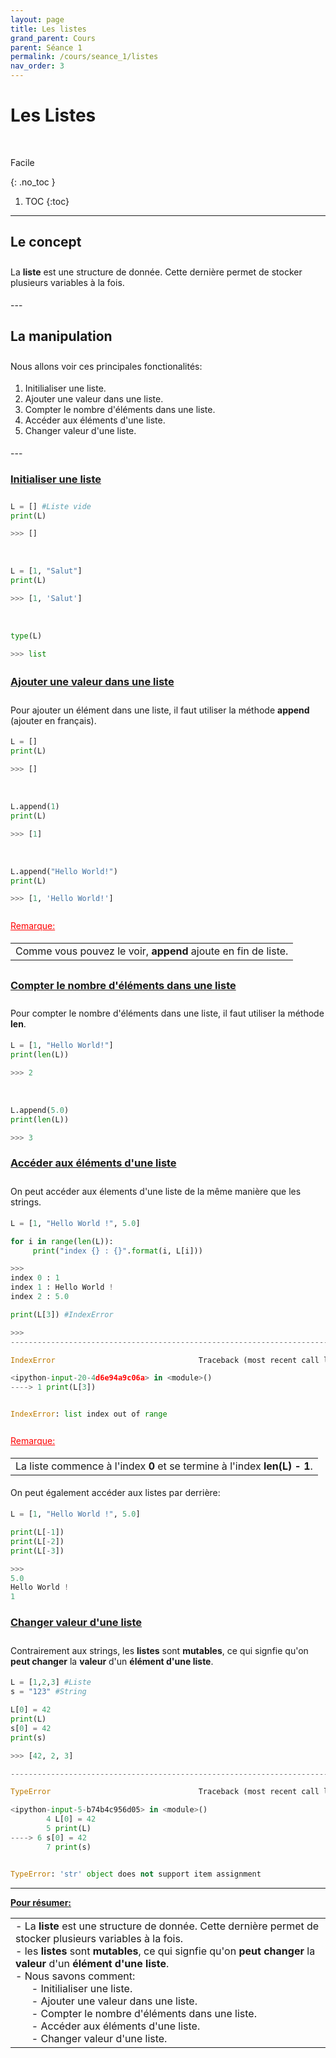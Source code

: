 ```yaml
---
layout: page
title: Les listes
grand_parent: Cours
parent: Séance 1
permalink: /cours/seance_1/listes
nav_order: 3
---
```


<link rel="stylesheet" href="/css/placement-label.css">  

<div id="containerIntro">
<h1><b>Les Listes</b></h1> &nbsp; <p class="label label-green">Facile</p>   
</div>

{: .no_toc }
1. TOC
{:toc}

---

## Le concept

<div style="margin-top:0.7cm;margin-bottom:0.5cm">
La <b>liste</b> est une structure de donnée. Cette dernière permet de stocker plusieurs variables à la fois.
</div>
---

## La manipulation

<div style="margin-top:0.7cm;margin-bottom:0.5cm">
Nous allons voir ces principales fonctionalités:
</div>
<div style="margin-bottom:0.5cm">
<ol>
<li> Initilialiser une liste.</li>
<li> Ajouter une valeur dans une liste.</li>
<li> Compter le nombre d'éléments dans une liste.</li>
<li> Accéder aux éléments d'une liste.</li>
<li> Changer valeur d'une liste.</li>
</ol>
</div>
---

###  <u> Initialiser une liste </u>

<div style="margin-top:0.7cm;margin-bottom:0.5cm">
</div>

```python
L = [] #Liste vide
print(L)
```
```python
>>> []
```

<br>

```python
L = [1, "Salut"]
print(L)
```
```python
>>> [1, 'Salut']
```

<br>

```python
type(L)
```
```python
>>> list
```

<div style="margin-top:0.7cm;margin-bottom:0.5cm">
</div>

### <u> Ajouter une valeur dans une liste </u>

<div style="margin-top:0.7cm;margin-bottom:0.5cm">
Pour ajouter un élément dans une liste, il faut utiliser la méthode <b>append</b> (ajouter en français).
</div>

```python
L = []
print(L)
```
```python
>>> []
```

<br>

```python
L.append(1)
print(L)
```
```python
>>> [1]
```

<br>

```python
L.append("Hello World!")
print(L)
```
```python
>>> [1, 'Hello World!']
```

<div style="margin-top:0.7cm;margin-bottom:0.5cm">
<font color = "red"> <u> Remarque: </u> </font>
</div>

<div style = "margin-bottom:0.8cm">
<table><tr><td>
 Comme vous pouvez le voir, <b>append</b> ajoute en fin de liste.
</td></tr></table>
</div>


### <u> Compter le nombre d'éléments dans une liste </u>

<div style="margin-top:0.7cm;margin-bottom:0.5cm">
Pour compter le nombre d'éléments dans une liste, il faut utiliser la méthode <b>len</b>.
</div>

```python
L = [1, "Hello World!"]
print(len(L))
```
```python
>>> 2
```

<br>

```python
L.append(5.0)
print(len(L))
```
```python
>>> 3
```

### <u> Accéder aux éléments d'une liste </u>

<div style="margin-top:0.7cm;margin-bottom:0.5cm">
On peut accéder aux élements d'une liste de la même manière que les strings.
</div>

```python
L = [1, "Hello World !", 5.0]

for i in range(len(L)):
     print("index {} : {}".format(i, L[i]))
```
```python
>>>
index 0 : 1
index 1 : Hello World !
index 2 : 5.0
```
```python
print(L[3]) #IndexError
```
```python
>>>
---------------------------------------------------------------------------

IndexError                                Traceback (most recent call last)

<ipython-input-20-4d6e94a9c06a> in <module>()
----> 1 print(L[3])


IndexError: list index out of range
```

<div style="margin-top:0.7cm;margin-bottom:0.5cm">
<font color = "red"> <u> Remarque: </u> </font>
</div>

<div style = "margin-bottom:0.5cm">
<table><tr><td>
La liste commence à l'index <b> 0</b> et se termine à l'index <b>len(L) - 1</b>.
</td></tr></table>
</div>

<div style="margin-bottom:0.5cm">
On peut également accéder aux listes par derrière:
</div>

```python
L = [1, "Hello World !", 5.0]

print(L[-1])
print(L[-2])
print(L[-3])
```
```python
>>> 
5.0
Hello World !
1
```

### <u> Changer valeur d'une liste </u>

<div style = "margin-top:0.7cm;margin-bottom:0.5cm">
Contrairement aux strings, les <b>listes</b> sont <b>mutables</b>, ce qui signfie qu'on <b>peut changer</b> la <b>valeur</b> d'un <b>élément d'une liste</b>.
</div>

```python
L = [1,2,3] #Liste
s = "123" #String

L[0] = 42
print(L)
s[0] = 42
print(s)
```
```python
>>> [42, 2, 3]

---------------------------------------------------------------------------

TypeError                                 Traceback (most recent call last)

<ipython-input-5-b74b4c956d05> in <module>()
        4 L[0] = 42
        5 print(L)
----> 6 s[0] = 42
        7 print(s)


TypeError: 'str' object does not support item assignment
```

---

**<u> Pour résumer: </u>**
<table><tr><td>
- La <b>liste</b> est une structure de donnée. Cette dernière permet de stocker plusieurs variables à la fois.
<br>
- les <b>listes</b> sont <b>mutables</b>, ce qui signfie qu'on <b>peut changer</b> la <b>valeur</b> d'un <b>élément d'une liste</b>. <br>
- Nous savons comment:<br>
&nbsp;&nbsp;&nbsp;&nbsp;&nbsp;&nbsp;- Initilialiser une liste.<br>
&nbsp;&nbsp;&nbsp;&nbsp;&nbsp;&nbsp;- Ajouter une valeur dans une liste.<br>
&nbsp;&nbsp;&nbsp;&nbsp;&nbsp;&nbsp;- Compter le nombre d'éléments dans une liste.<br>
&nbsp;&nbsp;&nbsp;&nbsp;&nbsp;&nbsp;- Accéder aux éléments d'une liste.<br>
&nbsp;&nbsp;&nbsp;&nbsp;&nbsp;&nbsp;- Changer valeur d'une liste.
</td></tr></table>